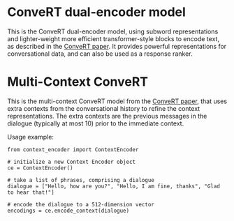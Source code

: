 # ConveRT dual-encoder model

This is the ConveRT dual-encoder model, using subword representations and lighter-weight more efficient transformer-style blocks to encode text, as described in the [ConveRT paper](https://arxiv.org/abs/1911.03688). It provides powerful representations for conversational data, and can also be used as a response ranker. 


# Multi-Context ConveRT
This is the multi-context ConveRT model from the [ConveRT paper](https://arxiv.org/abs/1911.03688), that uses extra contexts from the conversational history to refine the context representations. The extra contexts are the previous messages in the dialogue (typically at most 10) prior to the immediate context.


Usage example:
```
from context_encoder import ContextEncoder

# initialize a new Context Encoder object
ce = ContextEncoder()

# take a list of phrases, comprising a dialogue
dialogue = ["Hello, how are you?", "Hello, I am fine, thanks", "Glad to hear that!"]

# encode the dialogue to a 512-dimension vector
encodings = ce.encode_context(dialogue)

```

